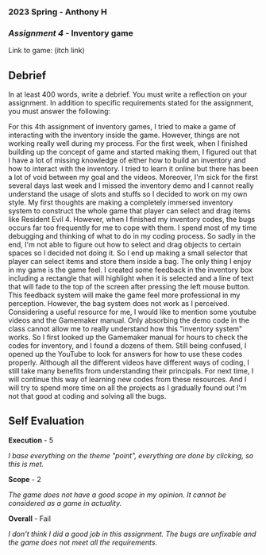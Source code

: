 ### **2023 Spring** - Anthony H
### *Assignment 4* - Inventory game
Link to game: (itch link)


## **Debrief**
In at least 400 words, write a debrief. You must write a reflection on your assignment. In addition to specific requirements stated for the assignment, you must answer the following:

For this 4th assignment of inventory games, I tried to make a game of interacting with the inventory inside the game. However, things are not working really well during my process. For the first week, when I finished building up the concept of game and started making them, I figured out that I have a lot of missing knowledge of either how to build an inventory and how to interact with the inventory. I tried to learn it online but there has been a lot of void between my goal and the videos. Moreover, I'm sick for the first several days last week and I missed the inventory demo and I cannot really understand the usage of slots and stuffs so I decided to work on my own style. My first thoughts are making a completely immersed inventory system to construct the whole game that player can select and drag items like Resident Evil 4. However, when I finished my inventory codes, the bugs occurs far too frequently for me to cope with them.	I spend most of my time debugging and thinking of what to do in my coding process. So sadly in the end, I'm not able to figure out how to select and drag objects to certain spaces so I decided not doing it. So I end up making a small selector that player can select items and store them inside a bag. The only thing I enjoy in my game is the game feel. I created some feedback in the inventory box including a rectangle that will highlight when it is selected and a line of text that will fade to the top of the screen after pressing the left mouse button. This feedback system will make the game feel more professional in my perception. However, the bag system does not work as I perceived.
Considering a useful resource for me, I would like to mention some youtube videos and the Gamemaker manual. Only absorbing the demo code in the class cannot allow me to really understand how this "inventory system" works. So I first looked up the Gamemaker manual for hours to check the codes for inventory, and I found a dozens of them. Still  being confused, I opened up the YouTube to look for answers for how to use these codes properly. Although all the different videos have different ways of coding, I still take many benefits from understanding their principals. For next time, I will continue this way of learning new codes from these resources. And I will try to spend more time on all the projects as I gradually found out I'm not that good at coding and solving all the bugs. 


## **Self Evaluation**

**Execution**  - 5

*I base everything on the theme "point", everything are done by clicking, so this is met.*


**Scope** - 2


*The game does not have a good scope in my opinion. It cannot be considered as a game in actuality.*


**Overall** - Fail


*I don't think I did a good job in this assignment. The bugs are unfixable and the game does not meet all the requirements.*
